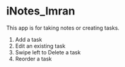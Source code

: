# iNotes_Imran
This app is for taking notes or creating tasks. 

1.	Add a task
2.	Edit an existing task
3.	Swipe left to Delete a task
4.	Reorder a task
